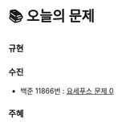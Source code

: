  # 📚 오늘의 문제
### 규현

### 수진
- 백준 11866번 : [요세푸스 문제 0](https://www.acmicpc.net/problem/11866)

### 주혜

